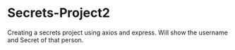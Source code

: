 # Secrets-Project2
Creating a secrets project using axios and express. Will show the username and Secret of that person. 
